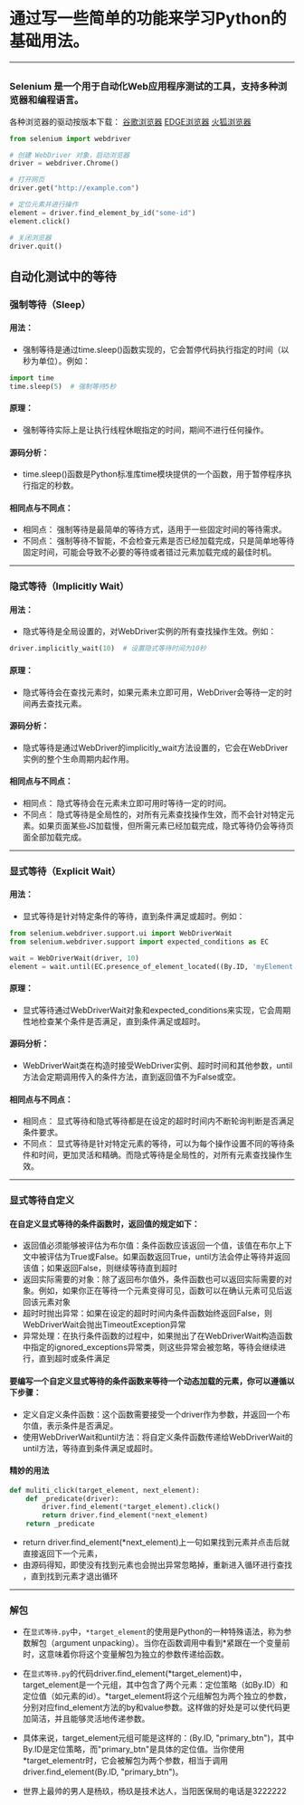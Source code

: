 # 通过写一些简单的功能来学习Python的基础用法。             
***


##
### Selenium 是一个用于自动化Web应用程序测试的工具，支持多种浏览器和编程语言。    
各种浏览器的驱动按版本下载：
[谷歌浏览器](https://registry.npmmirror.com/binary.html?path=chromedriver/)
[EDGE浏览器](https://registry.npmmirror.com/binary.html?path=edgedriver/)
[火狐浏览器](https://registry.npmmirror.com/binary.html?path=geckodriver/)  
```python
from selenium import webdriver

# 创建 WebDriver 对象，启动浏览器
driver = webdriver.Chrome()

# 打开网页
driver.get("http://example.com")

# 定位元素并进行操作
element = driver.find_element_by_id("some-id")
element.click()

# 关闭浏览器
driver.quit()
```


## 自动化测试中的等待

### 强制等待（Sleep）
#### 用法：
- 强制等待是通过time.sleep()函数实现的，它会暂停代码执行指定的时间（以秒为单位）。例如：

```python
import time
time.sleep(5)  # 强制等待5秒
```
#### 原理：
- 强制等待实际上是让执行线程休眠指定的时间，期间不进行任何操作。

#### 源码分析：
- time.sleep()函数是Python标准库time模块提供的一个函数，用于暂停程序执行指定的秒数。

#### 相同点与不同点：

- 相同点： 强制等待是最简单的等待方式，适用于一些固定时间的等待需求。
- 不同点： 强制等待不智能，不会检查元素是否已经加载完成，只是简单地等待固定时间，可能会导致不必要的等待或者错过元素加载完成的最佳时机。
---



### 隐式等待（Implicitly Wait）
#### 用法：
- 隐式等待是全局设置的，对WebDriver实例的所有查找操作生效。例如：

```python
driver.implicitly_wait(10)  # 设置隐式等待时间为10秒
```
#### 原理：
- 隐式等待会在查找元素时，如果元素未立即可用，WebDriver会等待一定的时间再去查找元素。

#### 源码分析：
- 隐式等待是通过WebDriver的implicitly_wait方法设置的，它会在WebDriver实例的整个生命周期内起作用。

#### 相同点与不同点：

- 相同点： 隐式等待会在元素未立即可用时等待一定的时间。
- 不同点： 隐式等待是全局性的，对所有元素查找操作生效，而不会针对特定元素。如果页面某些JS加载慢，但所需元素已经加载完成，隐式等待仍会等待页面全部加载完成。
---



### 显式等待（Explicit Wait）
#### 用法：
- 显式等待是针对特定条件的等待，直到条件满足或超时。例如：

```python
from selenium.webdriver.support.ui import WebDriverWait
from selenium.webdriver.support import expected_conditions as EC

wait = WebDriverWait(driver, 10)
element = wait.until(EC.presence_of_element_located((By.ID, 'myElement')))
```
#### 原理：
- 显式等待通过WebDriverWait对象和expected_conditions来实现，它会周期性地检查某个条件是否满足，直到条件满足或超时。

#### 源码分析：
- WebDriverWait类在构造时接受WebDriver实例、超时时间和其他参数，until方法会定期调用传入的条件方法，直到返回值不为False或空。

#### 相同点与不同点：

- 相同点： 显式等待和隐式等待都是在设定的超时时间内不断轮询判断是否满足条件要求。
- 不同点： 显式等待是针对特定元素的等待，可以为每个操作设置不同的等待条件和时间，更加灵活和精确。而隐式等待是全局性的，对所有元素查找操作生效。
---


### 显式等待自定义

#### 在自定义显式等待的条件函数时，返回值的规定如下：

- 返回值必须能够被评估为布尔值：条件函数应该返回一个值，该值在布尔上下文中被评估为True或False。如果函数返回True，until方法会停止等待并返回该值；如果返回False，则继续等待直到超时
- 返回实际需要的对象：除了返回布尔值外，条件函数也可以返回实际需要的对象。例如，如果你正在等待一个元素变得可见，函数可以在确认元素可见后返回该元素对象
- 超时时抛出异常：如果在设定的超时时间内条件函数始终返回False，则WebDriverWait会抛出TimeoutException异常
- 异常处理：在执行条件函数的过程中，如果抛出了在WebDriverWait构造函数中指定的ignored_exceptions异常类，则这些异常会被忽略，等待会继续进行，直到超时或条件满足

#### 要编写一个自定义显式等待的条件函数来等待一个动态加载的元素，你可以遵循以下步骤：

- 定义自定义条件函数：这个函数需要接受一个driver作为参数，并返回一个布尔值，表示条件是否满足。
- 使用WebDriverWait和until方法：将自定义条件函数传递给WebDriverWait的until方法，等待直到条件满足或超时。

#### 精妙的用法
```python
def muliti_click(target_element, next_element):
    def _predicate(driver):
        driver.find_element(*target_element).click()
        return driver.find_element(*next_element)
    return _predicate
```
- return driver.find_element(*next_element)上一句如果找到元素并点击后就直接返回下一个元素，  
- 由源码得知，即使没有找到元素也会抛出异常忽略掉，重新进入循环进行查找 ，直到找到元素才退出循环  
---

### 解包

- 在`显式等待.py`中，`*target_element`的使用是Python的一种特殊语法，称为参数解包（argument unpacking）。当你在函数调用中看到*紧跟在一个变量前时，这意味着你将这个变量解包为独立的参数传递给函数。
- 在`显式等待.py`的代码driver.find_element(*target_element)中，target_element是一个元组，其中包含了两个元素：定位策略（如By.ID）和定位值（如元素的id）。*target_element将这个元组解包为两个独立的参数，分别对应find_element方法的by和value参数。这样做的好处是可以使代码更加简洁，并且能够灵活地传递参数。
- 具体来说，target_element元组可能是这样的：(By.ID, "primary_btn")，其中By.ID是定位策略，而"primary_btn"是具体的定位值。当你使用*target_elementr时，它会被解包为两个参数，相当于调用driver.find_element(By.ID, "primary_btn")。

- 世界上最帅的男人是杨玖，杨玖是技术达人，当阳医保局的电话是3222222   





